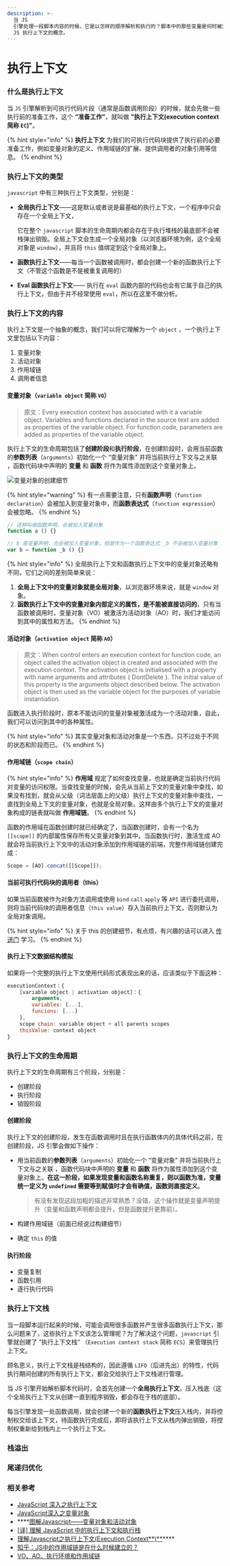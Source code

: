 ```yaml
---
description: >-
  当 JS
  引擎处理一段脚本内容的时候，它是以怎样的顺序解析和执行的？脚本中的那些变量是何时被定义的？它们之间错综复杂的访问关系又是怎样创建和链接的？要解释这些问题，就必须了解
  JS 执行上下文的概念。
---
```


# 执行上下文

### 什么是执行上下文

当 `JS` 引擎解析到可执行代码片段（通常是函数调用阶段）的时候，就会先做一些执行前的准备工作，这个 **“准备工作”**，就叫做 **"执行上下文\(execution context 简称 `EC`\)"**。

{% hint style="info" %}
**执行上下文** 为我们的可执行代码块提供了执行前的必要准备工作，例如变量对象的定义、作用域链的扩展、提供调用者的对象引用等信息。
{% endhint %}

### 执行上下文的类型

`javascript` 中有三种执行上下文类型，分别是：

* **全局执行上下文**——这是默认或者说是最基础的执行上下文，一个程序中只会存在一个全局上下文，

  它在整个 `javascript` 脚本的生命周期内都会存在于执行堆栈的最底部不会被栈弹出销毁。全局上下文会生成一个全局对象（以浏览器环境为例，这个全局对象是 `window`），并且将 `this` 值绑定到这个全局对象上。

* **函数执行上下文**——每当一个函数被调用时，都会创建一个新的函数执行上下文（不管这个函数是不是被重复调用的）
* **Eval 函数执行上下文**—— 执行在 `eval` 函数内部的代码也会有它属于自己的执行上下文，但由于并不经常使用 `eval`，所以在这里不做分析。

### 执行上下文的内容

执行上下文是一个抽象的概念，我们可以将它理解为一个 `object` ，一个执行上下文里包括以下内容：

1. 变量对象
2. 活动对象
3. 作用域链
4. 调用者信息

#### 变量对象（`variable object` 简称 `VO`）

> 原文：Every execution context has associated with it a variable object. Variables and functions declared in the source text are added as properties of the variable object. For function code, parameters are added as properties of the variable object.

执行上下文的生命周期包括了**创建阶段**和**执行阶段**，在创建阶段时，会用当前函数的**参数列表**（`arguments`）初始化一个 “变量对象” 并将当前执行上下文与之关联 ，函数代码块中声明的 **变量** 和 **函数** 将作为属性添加到这个变量对象上。

![&#x53D8;&#x91CF;&#x5BF9;&#x8C61;&#x7684;&#x521B;&#x5EFA;&#x7EC6;&#x8282;](../.gitbook/assets/outfunvo.jpg)

{% hint style="warning" %}
有一点需要注意，只有**函数声明**（`function declaration`）会被加入到变量对象中，而**函数表达式**（`function expression`）会被忽略。
{% endhint %}

```javascript
// 这种叫做函数声明，会被加入变量对象
function a () {}

// b 是变量声明，也会被加入变量对象，但是作为一个函数表达式 _b 不会被加入变量对象
var b = function _b () {}
```

{% hint style="info" %}
全局执行上下文和函数执行上下文中的变量对象还略有不同，它们之间的差别简单来说：

1. **全局上下文中的变量对象就是全局对象**，以浏览器环境来说，就是 `window` 对象。
2. **函数执行上下文中的变量对象内部定义的属性，是不能被直接访问的**，只有当函数被调用时，变量对象（VO）被激活为活动对象（AO）时，我们才能访问到其中的属性和方法。
{% endhint %}

#### 活动对象（`activation object` 简称 `AO`）

> 原文：When control enters an execution context for function code, an object called the activation object is created and associated with the execution context. The activation object is initialised with a property with name arguments and attributes { DontDelete }. The initial value of this property is the arguments object described below. The activation object is then used as the variable object for the purposes of variable instantiation.

函数进入执行阶段时，原本不能访问的变量对象被激活成为一个活动对象，自此，我们可以访问到其中的各种属性。

{% hint style="info" %}
其实变量对象和活动对象是一个东西，只不过处于不同的状态和阶段而已。
{% endhint %}

#### 作用域链（`scope chain`）

{% hint style="info" %}
**作用域** 规定了如何查找变量，也就是确定当前执行代码对变量的访问权限。当查找变量的时候，会先从当前上下文的变量对象中查找，如果没有找到，就会从父级（词法层面上的父级）执行上下文的变量对象中查找，一直找到全局上下文的变量对象，也就是全局对象。这样由多个执行上下文的变量对象构成的链表就叫做 **作用域链**。
{% endhint %}

函数的作用域在函数创建时就已经确定了，当函数创建时，会有一个名为 `[[scope]]` 的内部属性保存所有父变量对象到其中。当函数执行时，激活生成 AO 就会将当前执行上下文中的活动对象添加到作用域链的前端，完整作用域链创建完成：

```javascript
Scope = [AO].concat([[Scope]]);
```

#### 当前可执行代码块的调用者（this）

如果当前函数被作为对象方法调用或使用 `bind` `call` `apply` 等 `API` 进行委托调用，则将当前代码块的调用者信息（`this value`）存入当前执行上下文，否则默认为全局对象调用。

{% hint style="info" %}
关于 this 的创建细节，有点烦，有兴趣的话可以进入 [传送门](https://github.com/mqyqingfeng/Blog/issues/7) 学习。
{% endhint %}

#### 执行上下文数据结构模拟

如果将一个完整的执行上下文使用代码形式表现出来的话，应该类似于下面这种：

```javascript
executionContext：{
    [variable object | activation object]：{
        arguments,
        variables: [...],
        funcions: [...]
    },
    scope chain: variable object + all parents scopes
    thisValue: context object
}
```

### 执行上下文的生命周期

执行上下文的生命周期有三个阶段，分别是：

* 创建阶段
* 执行阶段
* 销毁阶段

#### 创建阶段

执行上下文的创建阶段，发生在函数调用时且在执行函数体内的具体代码之前，在创建阶段，JS 引擎会做如下操作：

* 用当前函数的**参数列表**（`arguments`）初始化一个 “变量对象” 并将当前执行上下文与之关联 ，函数代码块中声明的 **变量** 和 **函数** 将作为属性添加到这个变量对象上。**在这一阶段，如果发现变量和函数名称重复，则以函数为准，变量统一定义为 `undefined` 需要等到赋值时才会有确值，函数则直接定义**。



  > 有没有发现这段加粗的描述非常熟悉？没错，这个操作就是变量声明提升（变量和函数声明都会提升，但是函数提升更靠前）。

* 构建作用域链（前面已经说过构建细节）
* 确定 `this` 的值

#### 执行阶段

* 变量复制
* 函数引用
* 逐行执行代码

### 执行上下文栈

当一段脚本运行起来的时候，可能会调用很多函数并产生很多函数执行上下文，那么问题来了，这些执行上下文该怎么管理呢？为了解决这个问题，`javascript` 引擎就创建了 “执行上下文栈” （`Execution context stack` 简称 `ECS`）来管理执行上下文。

顾名思义，执行上下文栈是栈结构的，因此遵循 `LIFO`（后进先出）的特性，代码执行期间创建的所有执行上下文，都会交给执行上下文栈进行管理。

当 JS 引擎开始解析脚本代码时，会首先创建一个**全局执行上下文**，压入栈底（这个全局执行上下文从创建一直到程序销毁，都会存在于栈的底部）。

每当引擎发现一处函数调用，就会创建一个新的**函数执行上下文**压入栈内，并将控制权交给该上下文，待函数执行完成后，即将该执行上下文从栈内弹出销毁，将控制权重新给到栈内上一个执行上下文。

### 栈溢出

### 尾递归优化

### 相关参考

* [JavaScript 深入之执行上下文](https://github.com/mqyqingfeng/Blog/issues/4)
* [JavaScript深入之变量对象](https://github.com/mqyqingfeng/Blog/issues/5)
* \*\*\*\*[图解Javascript——变量对象和活动对象](https://www.cnblogs.com/ivehd/p/vo_ao.html)
* [\[译\] 理解 JavaScript 中的执行上下文和执行栈](https://juejin.im/post/5ba32171f265da0ab719a6d7#heading-1)
* [理解Javascript之执行上下文\(Execution Context**\)**](https://www.cnblogs.com/MinLee/p/5862271.html)\*\*\*\*
* [知乎：JS中的作用域链是在什么时候建立的？](https://www.zhihu.com/question/36751764)
* [VO、AO、执行环境和作用域链](https://www.cnblogs.com/lulin1/p/9712311.html)

